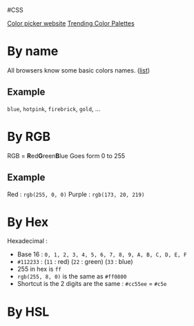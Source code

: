 #CSS 

[Color picker website](https://htmlcolorcodes.com/color-picker/)
[Trending Color Palettes](https://coolors.co/palettes/trending)
# By name
All browsers know some basic colors names. ([list](https://htmlcolorcodes.com/color-names/))
## Example
`blue`, `hotpink`, `firebrick`, `gold`, …

# By RGB
RGB = **R**ed**G**reen**B**lue
Goes form 0 to 255
## Example 
Red : `rgb(255, 0, 0)`
Purple : `rgb(173, 20, 219)`

# By Hex
Hexadecimal :
- Base 16 : `0, 1, 2, 3, 4, 5, 6, 7, 8, 9, A, B, C, D, E, F`
- `#112233` : (`11` : red) (`22` : green) (`33` : blue)
- 255 in hex is `ff`
- `rgb(255, 8, 0)` is the same as `#ff0800` 
- Shortcut is the 2 digits are the same : `#cc55ee` = `#c5e`

# By HSL

